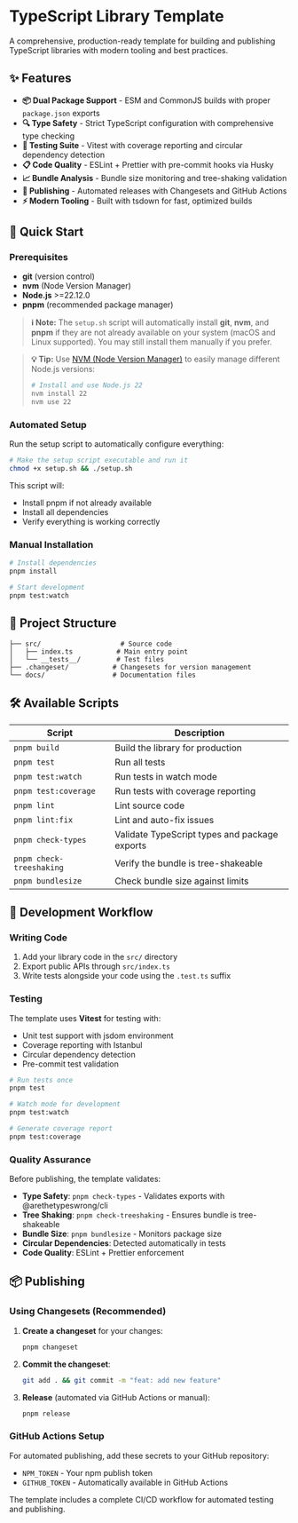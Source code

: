 # TypeScript Library Template

A comprehensive, production-ready template for building and publishing TypeScript libraries with modern tooling and best practices.

## ✨ Features

- **📦 Dual Package Support** - ESM and CommonJS builds with proper `package.json` exports
- **🔍 Type Safety** - Strict TypeScript configuration with comprehensive type checking
- **🧪 Testing Suite** - Vitest with coverage reporting and circular dependency detection
- **📋 Code Quality** - ESLint + Prettier with pre-commit hooks via Husky
- **📈 Bundle Analysis** - Bundle size monitoring and tree-shaking validation
- **🚀 Publishing** - Automated releases with Changesets and GitHub Actions
- **⚡ Modern Tooling** - Built with tsdown for fast, optimized builds

## 🚀 Quick Start

### Prerequisites

- **git** (version control)
- **nvm** (Node Version Manager)
- **Node.js** >=22.12.0
- **pnpm** (recommended package manager)

> **ℹ️ Note:** The `setup.sh` script will automatically install **git**, **nvm**, and **pnpm** if they are not already available on your system (macOS and Linux supported). You may still install them manually if you prefer.

> **💡 Tip:** Use [NVM (Node Version Manager)](https://github.com/nvm-sh/nvm) to easily manage different Node.js versions:
>
> ```bash
> # Install and use Node.js 22
> nvm install 22
> nvm use 22
> ```

### Automated Setup

Run the setup script to automatically configure everything:

```bash
# Make the setup script executable and run it
chmod +x setup.sh && ./setup.sh
```

This script will:

- Install pnpm if not already available
- Install all dependencies
- Verify everything is working correctly

### Manual Installation

```bash
# Install dependencies
pnpm install

# Start development
pnpm test:watch
```

## 📂 Project Structure

```
├── src/                    # Source code
│   ├── index.ts           # Main entry point
│   └── __tests__/         # Test files
├── .changeset/           # Changesets for version management
└── docs/                 # Documentation files
```

## 🛠️ Available Scripts

| Script                   | Description                                   |
| ------------------------ | --------------------------------------------- |
| `pnpm build`             | Build the library for production              |
| `pnpm test`              | Run all tests                                 |
| `pnpm test:watch`        | Run tests in watch mode                       |
| `pnpm test:coverage`     | Run tests with coverage reporting             |
| `pnpm lint`              | Lint source code                              |
| `pnpm lint:fix`          | Lint and auto-fix issues                      |
| `pnpm check-types`       | Validate TypeScript types and package exports |
| `pnpm check-treeshaking` | Verify the bundle is tree-shakeable           |
| `pnpm bundlesize`        | Check bundle size against limits              |

## 🔧 Development Workflow

### Writing Code

1. Add your library code in the `src/` directory
2. Export public APIs through `src/index.ts`
3. Write tests alongside your code using the `.test.ts` suffix

### Testing

The template uses **Vitest** for testing with:

- Unit test support with jsdom environment
- Coverage reporting with Istanbul
- Circular dependency detection
- Pre-commit test validation

```bash
# Run tests once
pnpm test

# Watch mode for development
pnpm test:watch

# Generate coverage report
pnpm test:coverage
```

### Quality Assurance

Before publishing, the template validates:

- **Type Safety**: `pnpm check-types` - Validates exports with @arethetypeswrong/cli
- **Tree Shaking**: `pnpm check-treeshaking` - Ensures bundle is tree-shakeable
- **Bundle Size**: `pnpm bundlesize` - Monitors package size
- **Circular Dependencies**: Detected automatically in tests
- **Code Quality**: ESLint + Prettier enforcement

## 📦 Publishing

### Using Changesets (Recommended)

1. **Create a changeset** for your changes:

   ```bash
   pnpm changeset
   ```

2. **Commit the changeset**:

   ```bash
   git add . && git commit -m "feat: add new feature"
   ```

3. **Release** (automated via GitHub Actions or manual):
   ```bash
   pnpm release
   ```

### GitHub Actions Setup

For automated publishing, add these secrets to your GitHub repository:

- `NPM_TOKEN` - Your npm publish token
- `GITHUB_TOKEN` - Automatically available in GitHub Actions

The template includes a complete CI/CD workflow for automated testing and publishing.
